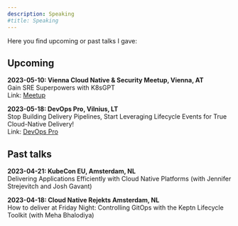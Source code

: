 ```yaml
---
description: Speaking
#title: Speaking
---
```

Here you find upcoming or past talks I gave:

## Upcoming
**2023-05-10: Vienna Cloud Native & Security Meetup, Vienna, AT** <br /> Gain SRE Superpowers with K8sGPT <br/>
Link: [Meetup](https://www.meetup.com/vienna-devops-security/events/292658783/)


**2023-05-18: DevOps Pro, Vilnius, LT** <br />
Stop Building Delivery Pipelines, Start Leveraging Lifecycle Events for True Cloud-Native Delivery! <br />
Link: [DevOps Pro](https://events.pinetool.ai/2928/#sessions/99177)


## Past talks
**2023-04-21: KubeCon EU, Amsterdam, NL** <br /> 
Delivering Applications Efficiently with Cloud Native Platforms (with Jennifer Strejevitch and Josh Gavant)

**2023-04-18: Cloud Native Rejekts Amsterdam, NL** <br />
How to deliver at Friday Night: Controlling GitOps with the Keptn Lifecycle Toolkit (with Meha Bhalodiya)


